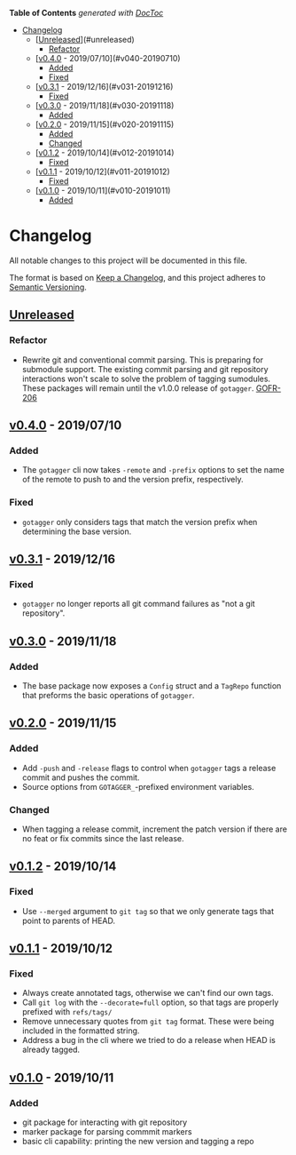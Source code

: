 <!-- markdownlint-disable -->
<!-- START doctoc generated TOC please keep comment here to allow auto update -->
<!-- DON'T EDIT THIS SECTION, INSTEAD RE-RUN doctoc TO UPDATE -->
**Table of Contents**  *generated with [DocToc](https://github.com/thlorenz/doctoc)*

- [Changelog](#changelog)
    - [[Unreleased]](#unreleased)
        - [Refactor](#refactor)
    - [[v0.4.0] - 2019/07/10](#v040-20190710)
        - [Added](#added)
        - [Fixed](#fixed)
    - [[v0.3.1] - 2019/12/16](#v031-20191216)
        - [Fixed](#fixed-1)
    - [[v0.3.0] - 2019/11/18](#v030-20191118)
        - [Added](#added-1)
    - [[v0.2.0] - 2019/11/15](#v020-20191115)
        - [Added](#added-2)
        - [Changed](#changed)
    - [[v0.1.2] - 2019/10/14](#v012-20191014)
        - [Fixed](#fixed-2)
    - [[v0.1.1] - 2019/10/12](#v011-20191012)
        - [Fixed](#fixed-3)
    - [[v0.1.0] - 2019/10/11](#v010-20191011)
        - [Added](#added-3)

<!-- END doctoc generated TOC please keep comment here to allow auto update -->
<!-- markdownlint-enable -->

<!-- markdownlint-disable MD013 MD024 -->
# Changelog

All notable changes to this project will be documented in this file.

The format is based on [Keep a Changelog](https://keepachangelog.com/en/1.0.0/),
and this project adheres to [Semantic Versioning](https://semver.org/spec/v2.0.0.html).

## [Unreleased]

### Refactor

- Rewrite git and conventional commit parsing.
  This is preparing for submodule support.
  The existing commit parsing and git repository interactions won't scale to solve the problem of tagging sumodules.
  These packages will remain until the v1.0.0 release of `gotagger`.
  [GOFR-206](https://rndjira.sas.com/browse/GOFR-206)

## [v0.4.0] - 2019/07/10

### Added

- The `gotagger` cli now takes `-remote` and `-prefix` options to set the name
  of the remote to push to and the version prefix, respectively.

### Fixed

- `gotagger` only considers tags that match the version prefix when determining
  the base version.

## [v0.3.1] - 2019/12/16

### Fixed

- `gotagger` no longer reports all git command failures as "not a git repository".

## [v0.3.0] - 2019/11/18

### Added

- The base package now exposes a `Config` struct and a `TagRepo` function that
  preforms the basic operations of `gotagger`.

## [v0.2.0] - 2019/11/15

### Added

- Add `-push` and `-release` flags to control when `gotagger` tags a release commit
  and pushes the commit.
- Source options from `GOTAGGER_`-prefixed environment variables.

### Changed

- When tagging a release commit, increment the patch version if there are no
  feat or fix commits since the last release.

## [v0.1.2] - 2019/10/14

### Fixed

- Use `--merged` argument to `git tag` so that we only generate tags that point to
  parents of HEAD.

## [v0.1.1] - 2019/10/12

### Fixed

- Always create annotated tags, otherwise we can't find our own tags.
- Call `git log` with the `--decorate=full` option, so that tags are properly prefixed
  with `refs/tags/`
- Remove unnecessary quotes from `git tag` format. These were being included in the
  formatted string.
- Address a bug in the cli where we tried to do a release when HEAD is already tagged.

## [v0.1.0] - 2019/10/11

### Added

- git package for interacting with git repository
- marker package for parsing commmit markers
- basic cli capability: printing the new version and tagging a repo

[Unreleased]: https://github.com/sassoftware/gotagger/compare/v0.4.0...master
[v0.4.0]: https://github.com/sassoftware/gotagger/compare/v0.3.1...v0.4.0
[v0.3.1]: https://github.com/sassoftware/gotagger/compare/v0.3.0...v0.3.1
[v0.3.0]: https://github.com/sassoftware/gotagger/compare/v0.2.0...v0.3.0
[v0.2.0]: https://github.com/sassoftware/gotagger/compare/v0.1.2...v0.2.0
[v0.1.2]: https://github.com/sassoftware/gotagger/compare/v0.1.1...v0.1.2
[v0.1.1]: https://github.com/sassoftware/gotagger/compare/v0.1.0...v0.1.1
[v0.1.0]: https://github.com/sassoftware/gotagger/compare/e3ef062...v0.1.0
